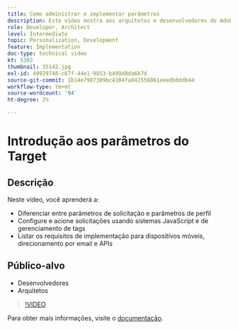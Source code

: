 ```yaml
---
title: Como administrar e implementar parâmetros
description: Este vídeo mostra aos arquitetos e desenvolvedores do Adobe Target como diferenciar entre parâmetros de solicitação e parâmetros de perfil, configurar e acionar solicitações usando sistemas de gerenciamento de tags e JavaScript e entender os requisitos de implementação para APIs e direcionamento de email e para dispositivos móveis.
role: Developer, Architect
level: Intermediate
topic: Personalization, Development
feature: Implementation
doc-type: technical video
kt: 5382
thumbnail: 35142.jpg
exl-id: 49929748-c67f-44e1-9853-b499d8da6b7d
source-git-commit: 1b14e7987309bc4104fa842558861eeedb0ddb44
workflow-type: tm+mt
source-wordcount: '94'
ht-degree: 2%

---
```


# Introdução aos parâmetros do Target

## Descrição

Neste vídeo, você aprenderá a:

* Diferenciar entre parâmetros de solicitação e parâmetros de perfil
* Configure e acione solicitações usando sistemas JavaScript e de gerenciamento de tags
* Listar os requisitos de implementação para dispositivos móveis, direcionamento por email e APIs

## Público-alvo

* Desenvolvedores
* Arquitetos

>[!VIDEO](https://video.tv.adobe.com/v/35142/?quality=12)

Para obter mais informações, visite o [documentação](https://experienceleague.adobe.com/docs/target/using/implement-target/implementing-target.html?lang=en).
